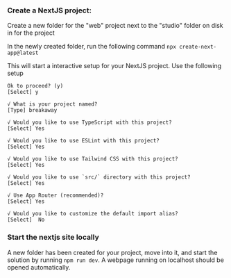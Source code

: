 ### Create a NextJS project:
Create a new folder for the "web" project next to the "studio" folder on disk in for the project

In the newly created folder, run the following command `npx create-next-app@latest`

This will start a interactive setup for your NextJS project. Use the following setup

```
Ok to proceed? (y) 
[Select] y

√ What is your project named? 
[Type] breakaway

√ Would you like to use TypeScript with this project? 
[Select] Yes

√ Would you like to use ESLint with this project? 
[Select] Yes

√ Would you like to use Tailwind CSS with this project? 
[Select] Yes

√ Would you like to use `src/` directory with this project? 
[Select] Yes

√ Use App Router (recommended)? 
[Select] Yes

√ Would you like to customize the default import alias? 
[Select]  No 
```

### Start the nextjs site locally
A new folder has been created for your project, move into it, and start the solution by running `npm run dev`. 
A webpage running on localhost should be opened automatically. 
